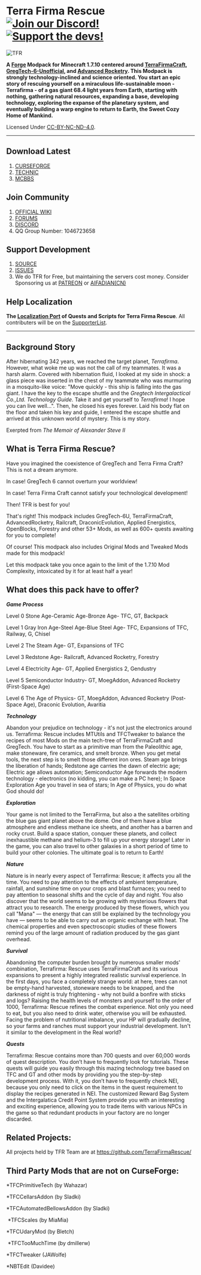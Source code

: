 # Terra Firma Rescue [![Join our Discord!](https://img.shields.io/badge/Discord-Join%20Us-blue)](https://discord.gg/BWn6E94) [![Support the devs!](https://img.shields.io/badge/Patreon-Support-orange.svg?style=flat-square)](https://www.patreon.com/TeamMoeg)

![TFR](https://raw.githubusercontent.com/TerraFirmaRescue/TerraFirma-Rescue-Modpack/master/resources/mainmenu/textures/TechnicLogo%20copy.png)

**A [Forge](https://github.com/MinecraftForge/MinecraftForge) Modpack for Minecraft 1.7.10 centered around [TerraFirmaCraft](https://www.curseforge.com/minecraft/mc-mods/tfcraft), [GregTech-6-Unofficial](https://www.curseforge.com/minecraft/mc-mods/gregtech6-unofficial), and [Advanced Rocketry](https://www.curseforge.com/minecraft/mc-mods/advanced-rocketry). This Modpack is strongly technology-inclined and science oriented. You start an epic story of rescuing yourself on a miraculous life-sustainable moon - Terrafirma - of a gas giant 68.4 light years from Earth, starting with nothing, gathering natural resources, expanding a base, developing technology, exploring the expanse of the planetary system, and eventually building a warp engine to return to Earth, the Sweet Cozy Home of Mankind.**

Licensed Under [CC-BY-NC-ND-4.0](https://github.com/TerraFirmaRescue/TerraFirma-Rescue-Modpack/blob/master/LICENSE).

---

## Download Latest

1. [CURSEFORGE](https://www.curseforge.com/minecraft/modpacks/terrafirma-rescue)
2. [TECHNIC](https://www.technicpack.net/modpack/terra-firma-rescue.1727928)
3. [MCBBS](https://www.mcbbs.net/thread-977365-1-1.html)

## Join Community

1. [OFFICIAL WIKI](https://wiki.teammoeg.com/)
2. [FORUMS](https://forum.teammoeg.com/)
3. [DISCORD](https://discord.gg/BWn6E94)
4. QQ Group Number: 1046723658

## Support Development

1. [SOURCE](https://github.com/TerraFirmaRescue/TerraFirma-Rescue-Modpack)
2. [ISSUES](https://github.com/TerraFirmaRescue/TerraFirma-Rescue-Modpack/issues)
3. We do TFR for Free, but maintaining the servers cost money. Consider Sponsoring us at [PATREON](https://www.patreon.com/TeamMoeg) or [AIFADIAN(CN)](https://afdian.net/@teammoeg)

## Help Localization

**The [Localization Port](https://github.com/TerraFirmaRescue/TFR-Localization) of Quests and Scripts for Terra Firma Rescue**. All contributers will be on the [SupporterList](https://github.com/TerraFirmaRescue/TerraFirma-Rescue-Modpack/blob/master/supporterlist.txt).

---

## Background Story

After hibernating 342 years, we reached the target planet, *Terrafirma*. However, what woke me up was not the call of my teammates. It was a harsh alarm. Covered with hibernation fluid, I looked at my side in shock: a glass piece was inserted in the chest of my teammate who was murmuring in a mosquito-like voice: "Move quickly - this ship is falling into the gas giant. I have the key to the escape shuttle and the *Gregtech Intergalactical Co.,Ltd. Technology Guide*. Take it and get yourself to *Terrafirma*! I hope you can live well...". Then, he closed his eyes forever. Laid his body flat on the floor and taken his key and guide, I entered the escape shuttle and arrived at this unknown world of mystery. This is my story.

Exerpted from *The Memoir of Alexander Steve II*
 
## What is Terra Firma Rescue?

Have you imagined the coexistence of GregTech and Terra Firma Craft? This is not a dream anymore. 

In case! GregTech 6 cannot overturn your worldview!

In case! Terra Firma Craft cannot satisfy your technological development!

Then! TFR is best for you!

That's right! This modpack includes GregTech-6U, TerraFirmaCraft, AdvancedRocketry, Railcraft, DraconicEvolution, Applied Energistics, OpenBlocks, Forestry and other 53+ Mods, as well as 600+ quests awaiting for you to complete!

Of course! This modpack also includes Original Mods and Tweaked Mods made for this modpack!

Let this modpack take you once again to the limit of the 1.7.10 Mod Complexity, intoxicated by it for at least half a year!

## What does this pack have to offer?

***Game Process***

Level 0 Stone Age-Ceramic Age-Bronze Age- TFC, GT, Backpack

Level 1 Gray Iron Age-Steel Age-Blue Steel Age- TFC, Expansions of TFC, Railway, G, Chisel

Level 2 The Steam Age- GT, Expansions of TFC

Level 3 Redstone Age- Railcraft, Advanced Rocketry, Forestry

Level 4 Electricity Age- GT, Applied Energistics 2, Gendustry

Level 5 Semiconductor Industry- GT, MoegAddon, Advanced Rocketry (First-Space Age)

Level 6 The Age of Physics- GT, MoegAddon, Advanced Rocketry (Post-Space Age), Draconic Evolution, Avaritia

***Technology***

  Abandon your prejudice on technology - it's not just the electronics around us. Terrafirma: Rescue includes MTUtils and TFCTweaker to balance the recipes of most Mods on the main tech-tree of TerraFirmaCraft and GregTech. You have to start as a primitive man from the Paleolithic age, make stoneware, fire ceramics, and smelt bronze. When you get metal tools, the next step is to smelt those different iron ores. Steam age brings the liberation of hands; Redstone age carries the dawn of electric age; Electric age allows automation; Semiconductor Age forwards the modern technology - electronics (no kidding, you can make a PC here); In Space Exploration Age you travel in sea of stars; In Age of Physics, you do what God should do!
  
***Exploration***

  Your game is not limited to the TerraFirma, but also a the satellites orbiting the blue gas giant planet above the dome. One of them have a blue atmosphere and endless methane ice sheets, and another has a barren and rocky crust. Build a space station, conquer these planets, and collect inexhaustible methane and helium-3 to fill up your energy storage! Later in the game, you can also travel to other galaxies in a short period of time to build your other colonies. The ultimate goal is to return to Earth!
  
***Nature***

  Nature is in nearly every aspect of Terrafirma: Rescue; it affects you all the time. You need to pay attention to the effects of ambient temperature, rainfall, and sunshine time on your crops and blast furnaces; you need to pay attention to seasonal shifts and the cycle of day and night. You also discover that the world seems to be growing with mysterious flowers that attract you to research. The energy produced by these flowers, which you call "Mana" — the energy that can still be explained by the technology you have — seems to be able to carry out an organic exchange with heat. The chemical properties and even spectroscopic studies of these flowers remind you of the large amount of radiation produced by the gas giant overhead. 
  
***Survival***

  Abandoning the computer burden brought by numerous smaller mods' combination, Terrafirma: Rescue uses TerraFirmaCraft and its various expansions to present a highly integrated realistic survival experience. In the first days, you face a completely strange world: at here, trees can not be empty-hand harvested, stoneware needs to be knapped, and the darkness of night is truly frightening - why not build a bonfire with sticks and logs? Raising the health levels of monsters and yourself to the order of 1000, Terrafirma: Rescue refines the combat experience. Not only you need to eat, but you also need to drink water, otherwise you will be exhausted. Facing the problem of nutritional imbalance, your HP will gradually decline, so your farms and ranches must support your industrial development. Isn't it similar to the development in the Real world? 
  
***Quests***

  Terrafirma: Rescue contains more than 700 quests and over 60,000 words of quest description. You don’t have to frequently look for tutorials. These quests will guide you easily through this mazing technology tree based on TFC and GT and other mods by providing you the step-by-step development process. With it, you don’t have to frequently check NEI, because you only need to click on the items in the quest requirement to display the recipes generated in NEI. The customized Reward Bag System and the Intergalatica Credit Point System provide you with an interesting and exciting experience, allowing you to trade items with various NPCs in the game so that redundant products in your factory are no longer discarded. 
  
## Related Projects:
All projects held by TFR Team are at https://github.com/TerraFirmaRescue/

## Third Party Mods that are not on CurseForge: 
*TFCPrimitiveTech (by Wahazar)

*TFCCellarsAddon (by Sladki)

*TFCAutomatedBellowsAddon (by Sladki)

 *TFCScales (by MiaMia)

*TFCUdaryMod (by Bletch)

 *TFCTooMuchTime (by dmillerw)

*TFCTweaker (JAWolfe)

*NBTEdit (Davidee)

